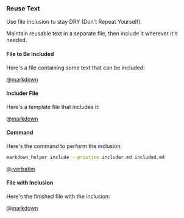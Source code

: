 ### Reuse Text

Use file inclusion to stay DRY (Don't Repeat Yourself).

Maintain reusable text in a separate file, then include it wherever it's needed.

#### File to Be Included

Here's a file containing some text that can be included:

@[markdown](reusable_text.md)

#### Includer File

Here's a template file that includes it:

@[markdown](includer.md)

#### Command

Here's the command to perform the inclusion:

```sh
markdown_helper include --pristine includer.md included.md
```

@[:verbatim](../pristine.md)

#### File with Inclusion

Here's the finished file with the inclusion:

@[markdown](included.md)
